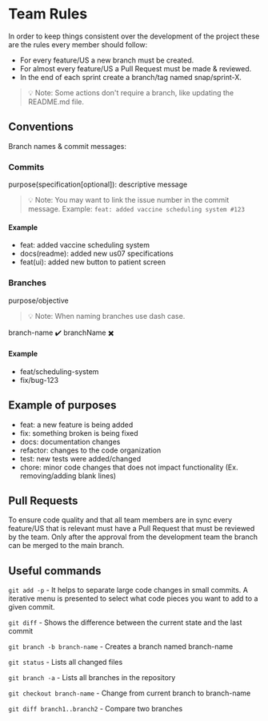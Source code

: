 # Team Rules

In order to keep things consistent over the development of the project these are the rules every member should follow:

- For every feature/US a new branch must be created.
- For almost every feature/US a Pull Request must be made & reviewed.
- In the end of each sprint create a branch/tag named snap/sprint-X.

> 💡 Note: Some actions don't require a branch, like updating the README.md file.

## Conventions

Branch names & commit messages:

### Commits

purpose(specification[optional]): descriptive message

> 💡 Note: You may want to link the issue number in the commit message. Example: `feat: added vaccine scheduling system #123`

#### Example

- feat: added vaccine scheduling system
- docs(readme): added new us07 specifications
- feat(ui): added new button to patient screen

### Branches

purpose/objective

> 💡 Note: When naming branches use dash case.

branch-name ✔️
branchName ✖️

#### Example

- feat/scheduling-system
- fix/bug-123

## Example of purposes

- feat: a new feature is being added
- fix: something broken is being fixed
- docs: documentation changes
- refactor: changes to the code organization
- test: new tests were added/changed
- chore: minor code changes that does not impact functionality (Ex. removing/adding blank lines)

## Pull Requests

To ensure code quality and that all team members are in sync every feature/US that is relevant must have a Pull Request that must be reviewed by the team. Only after the approval from the development team the branch can be merged to the main branch.

## Useful commands

`git add -p` - It helps to separate large code changes in small commits. A iterative menu is presented to select what code pieces you want to add to a given commit.

`git diff` - Shows the difference between the current state and the last commit

`git branch -b branch-name` - Creates a branch named branch-name

`git status` - Lists all changed files

`git branch -a` - Lists all branches in the repository

`git checkout branch-name` - Change from current branch to branch-name

`git diff branch1..branch2` - Compare two branches
